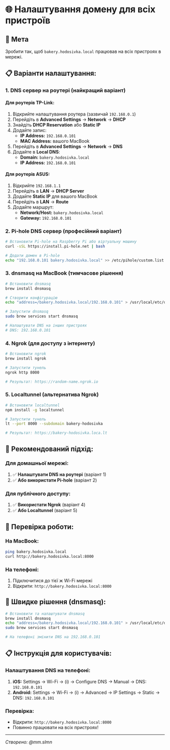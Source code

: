 # 🌐 Налаштування домену для всіх пристроїв

## 🎯 Мета
Зробити так, щоб `bakery.hodosivka.local` працював на всіх пристроях в мережі.

## 📋 Варіанти налаштування:

### 1. **DNS сервер на роутері (найкращий варіант)**

#### Для роутерів TP-Link:
1. Відкрийте налаштування роутера (зазвичай `192.168.0.1`)
2. Перейдіть в **Advanced Settings** → **Network** → **DHCP**
3. Знайдіть **DHCP Reservation** або **Static IP**
4. Додайте запис:
   - **IP Address:** `192.168.0.101`
   - **MAC Address:** вашого MacBook
5. Перейдіть в **Advanced Settings** → **Network** → **DNS**
6. Додайте в **Local DNS**:
   - **Domain:** `bakery.hodosivka.local`
   - **IP Address:** `192.168.0.101`

#### Для роутерів ASUS:
1. Відкрийте `192.168.1.1`
2. Перейдіть в **LAN** → **DHCP Server**
3. Додайте **Static IP** для вашого MacBook
4. Перейдіть в **LAN** → **Route**
5. Додайте маршрут:
   - **Network/Host:** `bakery.hodosivka.local`
   - **Gateway:** `192.168.0.101`

### 2. **Pi-hole DNS сервер (професійний варіант)**

```bash
# Встановити Pi-hole на Raspberry Pi або віртуальну машину
curl -sSL https://install.pi-hole.net | bash

# Додати домен в Pi-hole
echo "192.168.0.101 bakery.hodosivka.local" >> /etc/pihole/custom.list
```

### 3. **dnsmasq на MacBook (тимчасове рішення)**

```bash
# Встановити dnsmasq
brew install dnsmasq

# Створити конфігурацію
echo "address=/bakery.hodosivka.local/192.168.0.101" > /usr/local/etc/dnsmasq.conf

# Запустити dnsmasq
sudo brew services start dnsmasq

# Налаштувати DNS на інших пристроях
# DNS: 192.168.0.101
```

### 4. **Ngrok (для доступу з інтернету)**

```bash
# Встановити ngrok
brew install ngrok

# Запустити тунель
ngrok http 8000

# Результат: https://random-name.ngrok.io
```

### 5. **Localtunnel (альтернатива Ngrok)**

```bash
# Встановити localtunnel
npm install -g localtunnel

# Запустити тунель
lt --port 8000 --subdomain bakery-hodosivka

# Результат: https://bakery-hodosivka.loca.lt
```

## 🎯 Рекомендований підхід:

### **Для домашньої мережі:**
1. ✅ **Налаштувати DNS на роутері** (варіант 1)
2. ✅ **Або використати Pi-hole** (варіант 2)

### **Для публічного доступу:**
1. ✅ **Використати Ngrok** (варіант 4)
2. ✅ **Або Localtunnel** (варіант 5)

## 📱 Перевірка роботи:

### **На MacBook:**
```bash
ping bakery.hodosivka.local
curl http://bakery.hodosivka.local:8000
```

### **На телефоні:**
1. Підключитися до тієї ж Wi-Fi мережі
2. Відкрити: `http://bakery.hodosivka.local:8000`

## 🔧 Швидке рішення (dnsmasq):

```bash
# Встановити та налаштувати dnsmasq
brew install dnsmasq
echo "address=/bakery.hodosivka.local/192.168.0.101" > /usr/local/etc/dnsmasq.conf
sudo brew services start dnsmasq

# На телефоні змінити DNS на 192.168.0.101
```

## 📋 Інструкція для користувачів:

### **Налаштування DNS на телефоні:**
1. **iOS:** Settings → Wi-Fi → (i) → Configure DNS → Manual → DNS: `192.168.0.101`
2. **Android:** Settings → Wi-Fi → (i) → Advanced → IP Settings → Static → DNS: `192.168.0.101`

### **Перевірка:**
- Відкрити: `http://bakery.hodosivka.local:8000`
- Повинно працювати на всіх пристроях!

---
*Створено: @mm.slmn* 